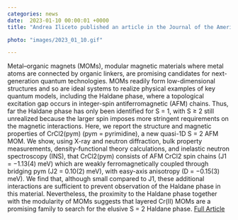 ```yaml
---                                                                                                                                                                                      
categories: news                                                                                                                                                                 
date:  2023-01-10 00:00:01 +0000                                                                                                                                                        
title: "Andrea Iliceto published an article in the Journal of the American Chemical Society"

photo: "images/2023_01_10.gif"

---            
```

Metal–organic magnets (MOMs), modular magnetic materials where metal atoms are connected by organic linkers, are promising candidates for next-generation quantum technologies. MOMs readily form low-dimensional structures and so are ideal systems to realize physical examples of key quantum models, including the Haldane phase, where a topological excitation gap occurs in integer-spin antiferromagnetic (AFM) chains. Thus, far the Haldane phase has only been identified for S = 1, with S ≥ 2 still unrealized because the larger spin imposes more stringent requirements on the magnetic interactions. Here, we report the structure and magnetic properties of CrCl2(pym) (pym = pyrimidine), a new quasi-1D S = 2 AFM MOM. We show, using X-ray and neutron diffraction, bulk property measurements, density-functional theory calculations, and inelastic neutron spectroscopy (INS), that CrCl2(pym) consists of AFM CrCl2 spin chains (J1 = −1.13(4) meV) which are weakly ferromagnetically coupled through bridging pym (J2 = 0.10(2) meV), with easy-axis anisotropy (D = −0.15(3) meV). We find that, although small compared to J1, these additional interactions are sufficient to prevent observation of the Haldane phase in this material. Nevertheless, the proximity to the Haldane phase together with the modularity of MOMs suggests that layered Cr(II) MOMs are a promising family to search for the elusive S = 2 Haldane phase.
[Full Article](https://pubs.acs.org/doi/10.1021/jacs.2c10916)
